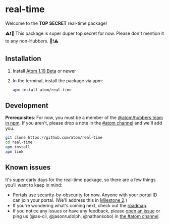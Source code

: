# real-time

Welcome to the **TOP SECRET** real-time package!

⚠️❗🔐 This package is super duper top secret for now. Please don't mention it to any non-Hubbers. 🔐❗⚠️

## Installation

1. Install [Atom 1.19 Beta](https://atom.io/beta) or newer
2. In the terminal, install the package via apm:

    ```sh
    apm install atom/real-time
    ```

## Development

**Prerequisites**: For now, you must be a member of the [@atom/hubbers team in npm](https://www.npmjs.com/org/atom/team/hubbers#members). If you aren't, please drop a note in the [#atom channel][#atom channel] and we'll add you.

```sh
git clone https://github.com/atom/real-time
cd real-time
apm install
apm link
```

## Known issues

It's super early days for the real-time package, so there are a few things you'll want to keep in mind:

- Portals use security-by-obscurity for now. Anyone with your portal ID can join your portal. (We'll address this in [Milestone 2](https://github.com/github/atom-log/blob/1f94a5b7ce6f90d9232d51663c9a6adf728831d6/real-time-collaboration/portals-roadmap.md#milestone-2-authentication-and-presence).)
- If you're wondering what's coming next, check out the [roadmap](https://github.com/github/atom-log/blob/master/real-time-collaboration/portals-roadmap.md).
- If you notice any issues or have any feedback, please [open an issue](https://github.com/atom/real-time/issues/new) or ping us (@as-cii, @jasonrudolph, @nathansobo) in [the #atom channel][#atom channel].

[#atom channel]: https://github.slack.com/messages/C10LC3XV1/details/
